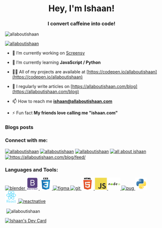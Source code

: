 <h1 align="center">Hey, I'm Ishaan!</h1>
<h3 align="center">I convert caffeine into code!</h3>

<p align="left"> <img src="https://komarev.com/ghpvc/?username=allaboutishaan&label=Profile%20views&color=0e75b6&style=flat" alt="allaboutishaan" /> </p>

<p align="left"> <a href="https://twitter.com/allaboutishaan" target="blank"><img src="https://img.shields.io/twitter/follow/allaboutishaan?logo=twitter&style=for-the-badge" alt="allaboutishaan" /></a> </p>

- 🔭 I’m currently working on [Screensy](https://www.roblox.com/users/1391841395/profile)

- 🌱 I’m currently learning **JavaScript / Python**

- 👨‍💻 All of my projects are available at [https://codepen.io/allaboutishaan](https://codepen.io/allaboutishaan)

- 📝 I regularly write articles on [https://allaboutishaan.com/blog](https://allaboutishaan.com/blog)

- 📫 How to reach me **ishaan@allaboutishaan.com**

- ⚡ Fun fact **My friends love calling me "ishaan.com"**

### Blogs posts
<!-- BLOG-POST-LIST:START -->
<!-- BLOG-POST-LIST:END -->

<h3 align="left">Connect with me:</h3>
<p align="left">
<a href="https://codepen.io/allaboutishaan" target="blank"><img align="center" src="https://raw.githubusercontent.com/rahuldkjain/github-profile-readme-generator/master/src/images/icons/Social/codepen.svg" alt="allaboutishaan" height="30" width="40" /></a>
<a href="https://twitter.com/allaboutishaan" target="blank"><img align="center" src="https://raw.githubusercontent.com/rahuldkjain/github-profile-readme-generator/master/src/images/icons/Social/twitter.svg" alt="allaboutishaan" height="30" width="40" /></a>
<a href="https://instagram.com/allaboutishaan" target="blank"><img align="center" src="https://raw.githubusercontent.com/rahuldkjain/github-profile-readme-generator/master/src/images/icons/Social/instagram.svg" alt="allaboutishaan" height="30" width="40" /></a>
<a href="https://www.youtube.com/c/all about ishaan" target="blank"><img align="center" src="https://raw.githubusercontent.com/rahuldkjain/github-profile-readme-generator/master/src/images/icons/Social/youtube.svg" alt="all about ishaan" height="30" width="40" /></a>
<a href="/https://allaboutishaan.com/blog/feed/" target="blank"><img align="center" src="https://raw.githubusercontent.com/rahuldkjain/github-profile-readme-generator/master/src/images/icons/Social/rss.svg" alt="https://allaboutishaan.com/blog/feed/" height="30" width="40" /></a>
</p>

<h3 align="left">Languages and Tools:</h3>
<p align="left"> <a href="https://www.blender.org/" target="_blank" rel="noreferrer"> <img src="https://download.blender.org/branding/community/blender_community_badge_white.svg" alt="blender" width="40" height="40"/> </a> <a href="https://getbootstrap.com" target="_blank" rel="noreferrer"> <img src="https://raw.githubusercontent.com/devicons/devicon/master/icons/bootstrap/bootstrap-plain-wordmark.svg" alt="bootstrap" width="40" height="40"/> </a> <a href="https://www.w3schools.com/css/" target="_blank" rel="noreferrer"> <img src="https://raw.githubusercontent.com/devicons/devicon/master/icons/css3/css3-original-wordmark.svg" alt="css3" width="40" height="40"/> </a> <a href="https://www.figma.com/" target="_blank" rel="noreferrer"> <img src="https://www.vectorlogo.zone/logos/figma/figma-icon.svg" alt="figma" width="40" height="40"/> </a> <a href="https://git-scm.com/" target="_blank" rel="noreferrer"> <img src="https://www.vectorlogo.zone/logos/git-scm/git-scm-icon.svg" alt="git" width="40" height="40"/> </a> <a href="https://www.w3.org/html/" target="_blank" rel="noreferrer"> <img src="https://raw.githubusercontent.com/devicons/devicon/master/icons/html5/html5-original-wordmark.svg" alt="html5" width="40" height="40"/> </a> <a href="https://developer.mozilla.org/en-US/docs/Web/JavaScript" target="_blank" rel="noreferrer"> <img src="https://raw.githubusercontent.com/devicons/devicon/master/icons/javascript/javascript-original.svg" alt="javascript" width="40" height="40"/> </a> <a href="https://nodejs.org" target="_blank" rel="noreferrer"> <img src="https://raw.githubusercontent.com/devicons/devicon/master/icons/nodejs/nodejs-original-wordmark.svg" alt="nodejs" width="40" height="40"/> </a> <a href="https://pugjs.org" target="_blank" rel="noreferrer"> <img src="https://cdn.worldvectorlogo.com/logos/pug.svg" alt="pug" width="40" height="40"/> </a> <a href="https://www.python.org" target="_blank" rel="noreferrer"> <img src="https://raw.githubusercontent.com/devicons/devicon/master/icons/python/python-original.svg" alt="python" width="40" height="40"/> </a> <a href="https://reactjs.org/" target="_blank" rel="noreferrer"> <img src="https://raw.githubusercontent.com/devicons/devicon/master/icons/react/react-original-wordmark.svg" alt="react" width="40" height="40"/> </a> <a href="https://reactnative.dev/" target="_blank" rel="noreferrer"> <img src="https://reactnative.dev/img/header_logo.svg" alt="reactnative" width="40" height="40"/> </a> </p>

<p>&nbsp;<img align="center" src="https://github-readme-stats.vercel.app/api?username=allaboutishaan&theme=github_dark&show_icons=true&locale=en" alt="allaboutishaan" /></p>

<a href="https://app.daily.dev/allaboutishaan"><img src="https://github.com/allaboutishaan/allaboutishaan/blob/master/devcard.svg" width="400" alt="Ishaan's Dev Card"/></a>
